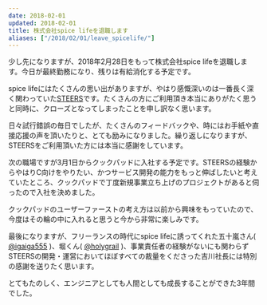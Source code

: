 ```yaml
---
date: 2018-02-01
updated: 2018-02-01
title: 株式会社spice lifeを退職します
aliases: ["/2018/02/01/leave_spicelife/"]
---
```


少し先になりますが、2018年2月28日をもって株式会社spice lifeを退職します。今日が最終勤務になり、残りは有給消化する予定です。

spice lifeにはたくさんの思い出がありますが、やはり感慨深いのは一番長く深く関わっていた[STEERS](https://steers.jp/)です。たくさんの方にご利用頂き本当にありがたく思うと同時に、クローズとなってしまったことを申し訳なく思います。

日々試行錯誤の毎日でしたが、たくさんのフィードバックや、時にはお手紙や直接応援の声を頂いたりと、とても励みになりました。繰り返しになりますが、STEERSをご利用頂いた方には本当に感謝をしています。

次の職場ですが3月1日からクックパッドに入社する予定です。STEERSの経験からやはりC向けをやりたい、かつサービス開発の能力をもっと伸ばしたいと考えていたところ、クックパッドで丁度新規事業立ち上げのプロジェクトがあると伺ったので入社を決めました。

クックパッドのユーザーファーストの考え方は以前から興味をもっていたので、今度はその輪の中に入れると思うと今から非常に楽しみです。

最後になりますが、フリーランスの時代にspice lifeに誘ってくれた五十嵐さん( [@igaiga555](https://twitter.com/igaiga555) )、堀くん( [@holygrail](https://twitter.com/holygrail) )、事業責任者の経験がないにも関わらずSTEERSの開発・運営においてほぼすべての裁量をくださった吉川社長には特別の感謝を送りたく思います。

とてもたのしく、エンジニアとしても人間としても成長することができた3年間でした。